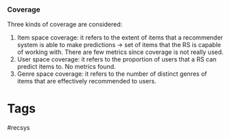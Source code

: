 ### Coverage

Three kinds of coverage are considered:
1. Item space coverage: it refers to the extent of items that a recommender system is able to make predictions -> set of items that the RS is capable of working with. There are few metrics since coverage is not really used.
2. User space coverage: it refers to the proportion of users that a RS can predict items to. No metrics found.
3. Genre space coverage: it refers to the number of distinct genres of items that are effectively recommended to users.

# Tags
#recsys 